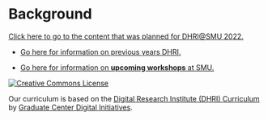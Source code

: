 # Background

[Click here to go to the content that was planned for DHRI@SMU 2022.](https://southernmethodistuniversity.github.io/dhri/)

* [Go here for information on previous years DHRI.](https://southernmethodistuniversity.github.io/home/about.html)

* [Go here for information on **upcoming workshops** at SMU.](https://www.smu.edu/libraries/help/workshops)



[![Creative Commons License](https://i.creativecommons.org/l/by-sa/4.0/88x31.png)](http://creativecommons.org/licenses/by-sa/4.0/)

Our curriculum is based on the [Digital Research Institute (DHRI) Curriculum](https://github.com/DHRI-Curriculum) by [Graduate Center Digital Initiatives](https://gcdi.commons.gc.cuny.edu/). 


